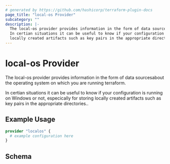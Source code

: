 ```yaml
---
# generated by https://github.com/hashicorp/terraform-plugin-docs
page_title: "local-os Provider"
subcategory: ""
description: |-
  The local-os provider provides information in the form of data sourcesabout the operating system on which you are running terraform.
  In certian situations it can be useful to know if your configuration is running on Windows or not, especically for storing
  locally created artifacts such as key pairs in the appropriate directories..
---
```


# local-os Provider

The local-os provider provides information in the form of data sourcesabout the operating system on which you are running terraform.

In certian situations it can be useful to know if your configuration is running on Windows or not, especically for storing
locally created artifacts such as key pairs in the appropriate directories..

## Example Usage

```terraform
provider "localos" {
  # example configuration here
}
```

<!-- schema generated by tfplugindocs -->
## Schema
